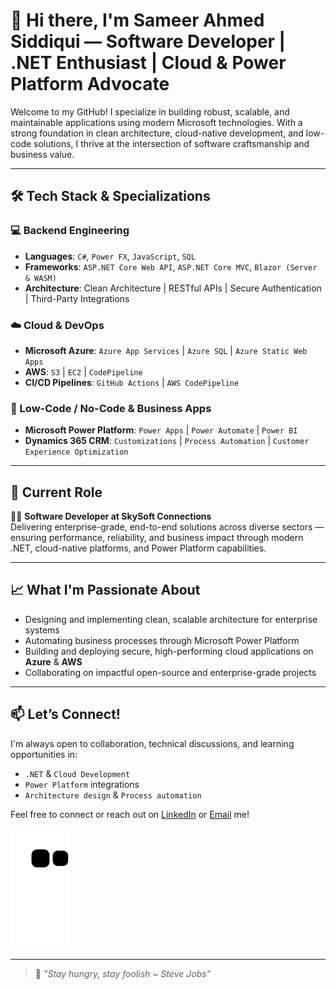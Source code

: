# 👋 Hi there, I'm Sameer Ahmed Siddiqui — Software Developer | .NET Enthusiast | Cloud & Power Platform Advocate

Welcome to my GitHub! I specialize in building robust, scalable, and maintainable applications using modern Microsoft technologies. With a strong foundation in clean architecture, cloud-native development, and low-code solutions, I thrive at the intersection of software craftsmanship and business value.

---

## 🛠️ Tech Stack & Specializations

### 💻 Backend Engineering
- **Languages**: `C#`, `Power FX`, `JavaScript`, `SQL`
- **Frameworks**: `ASP.NET Core Web API`, `ASP.NET Core MVC`, `Blazor (Server & WASM)`
- **Architecture**: Clean Architecture | RESTful APIs | Secure Authentication | Third-Party Integrations

### ☁️ Cloud & DevOps
- **Microsoft Azure**: `Azure App Services` | `Azure SQL` | `Azure Static Web Apps`  
- **AWS**: `S3` | `EC2` | `CodePipeline`  
- **CI/CD Pipelines**: `GitHub Actions` | `AWS CodePipeline`

### 🧩 Low-Code / No-Code & Business Apps
- **Microsoft Power Platform**: `Power Apps` | `Power Automate` | `Power BI`  
- **Dynamics 365 CRM**: `Customizations` | `Process Automation` | `Customer Experience Optimization`

---

## 🚀 Current Role

👨‍💻 **Software Developer at SkySoft Connections**  
Delivering enterprise-grade, end-to-end solutions across diverse sectors — ensuring performance, reliability, and business impact through modern .NET, cloud-native platforms, and Power Platform capabilities.

---

## 📈 What I'm Passionate About

- Designing and implementing clean, scalable architecture for enterprise systems
- Automating business processes through Microsoft Power Platform
- Building and deploying secure, high-performing cloud applications on **Azure** & **AWS**
- Collaborating on impactful open-source and enterprise-grade projects

---

## 📫 Let’s Connect!

I'm always open to collaboration, technical discussions, and learning opportunities in:
- `.NET` & `Cloud Development`
- `Power Platform` integrations
- `Architecture design` & `Process automation`

Feel free to connect or reach out on [LinkedIn](https://www.linkedin.com/in/sameer-asiddiqui) or [Email](mailto:sameer.asiddiqui597@gmail.com) me!

![Snake animation](https://github.com/samsiddiki/samsiddiki/blob/output/github-contribution-grid-snake.svg)

---

> 💬 *"Stay hungry, stay foolish ~ Steve Jobs"*

